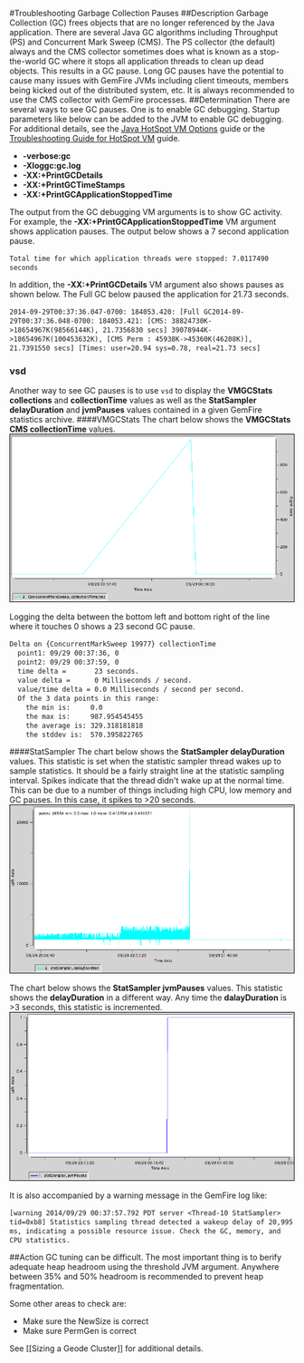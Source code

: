 #Troubleshooting Garbage Collection Pauses
##Description
Garbage Collection (GC) frees objects that are no longer referenced by the Java application. There are several Java GC algorithms including Throughput (PS) and Concurrent Mark Sweep (CMS). The PS collector (the default) always and the CMS collector sometimes does what is known as a stop-the-world GC where it stops all application threads to clean up dead objects. This results in a GC pause. Long GC pauses have the potential to cause many issues with GemFire JVMs including client timeouts, members being kicked out of the distributed system, etc. It is always recommended to use the CMS collector with GemFire processes.
##Determination
There are several ways to see GC pauses. One is to enable GC debugging. Startup parameters like below can be added to the JVM to enable GC debugging. For additional details, see the <a href="http://www.oracle.com/technetwork/articles/java/vmoptions-jsp-140102.html" target="_blank">Java HotSpot VM Options</a> guide or the <a href="https://docs.oracle.com/javase/7/docs/webnotes/tsg/TSG-VM/html/clopts.html" target="_blank">Troubleshooting Guide for HotSpot VM</a> guide.


* **-verbose:gc**
* **-Xloggc:gc.log**
* **-XX:+PrintGCDetails**
* **-XX:+PrintGCTimeStamps**
* **-XX:+PrintGCApplicationStoppedTime**

The output from the GC debugging VM arguments is to show GC activity. For example, the **-XX:+PrintGCApplicationStoppedTime** VM argument shows application pauses. The output below shows a 7 second application pause.

	Total time for which application threads were stopped: 7.0117490 seconds
In addition, the **-XX:+PrintGCDetails** VM argument also shows pauses as shown below. The Full GC below paused the application for 21.73 seconds.

	2014-09-29T00:37:36.047-0700: 184053.420: [Full GC2014-09-29T00:37:36.048-0700: 184053.421: [CMS: 38824730K->18654967K(98566144K), 21.7356830 secs] 39078944K->18654967K(100453632K), [CMS Perm : 45938K->45360K(46208K)], 21.7391550 secs] [Times: user=20.94 sys=0.78, real=21.73 secs]
 
### vsd
Another way to see GC pauses is to use `vsd` to display the **VMGCStats collections** and **collectionTime** values as well as the **StatSampler delayDuration** and **jvmPauses** values contained in a given GemFire statistics archive.
####VMGCStats
The chart below shows the **VMGCStats CMS collectionTime** values.
![VMMemoryPoolStats](images/troubleshooting_gc_pauses_image001.gif)

Logging the delta between the bottom left and bottom right of the line where it touches 0 shows a 23 second GC pause.

	Delta on {ConcurrentMarkSweep 19977} collectionTime
	  point1: 09/29 00:37:36, 0
	  point2: 09/29 00:37:59, 0
	  time delta =       23 seconds.
	  value delta =      0 Milliseconds / second.
	  value/time delta = 0.0 Milliseconds / second per second.
	  Of the 3 data points in this range:
	    the min is:     0.0
	    the max is:     987.954545455
	    the average is: 329.318181818
	    the stddev is:  570.395822765
####StatSampler
The chart below shows the **StatSampler delayDuration** values. This statistic is set when the statistic sampler thread wakes up to sample statistics. It should be a fairly straight line at the statistic sampling interval. Spikes indicate that the thread didn't wake up at the normal time. This can be due to a number of things including high CPU, low memory and GC pauses. In this case, it spikes to >20 seconds.
![VMMemoryPoolStats](images/troubleshooting_gc_pauses_image002.gif)

The chart below shows the **StatSampler jvmPauses** values. This statistic shows the **delayDuration** in a different way. Any time the **dalayDuration** is >3 seconds, this statistic is incremented.
![VMMemoryPoolStats](images/troubleshooting_gc_pauses_image003.gif)

It is also accompanied by a warning message in the GemFire log like:

	[warning 2014/09/29 00:37:57.792 PDT server <Thread-10 StatSampler> tid=0xb8] Statistics sampling thread detected a wakeup delay of 20,995 ms, indicating a possible resource issue. Check the GC, memory, and CPU statistics.

##Action
GC tuning can be difficult. The most important thing is to berify adequate heap headroom using the threshold JVM argument. Anywhere between 35% and 50% headroom is recommended to prevent heap fragmentation.

Some other areas to check are:

* Make sure the NewSize is correct
* Make sure PermGen is correct

See [[Sizing a Geode Cluster]] for additional details.